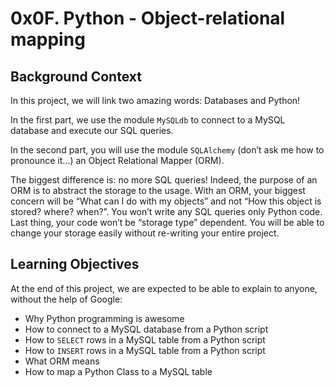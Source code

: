 # 0x0F. Python - Object-relational mapping

## Background Context

In this project, we will link two amazing words: Databases and Python!  

In the first part, we use the module `MySQLdb` to connect to a MySQL database and execute our SQL queries.  

In the second part, you will use the module `SQLAlchemy` (don’t ask me how to pronounce it…) an Object Relational Mapper (ORM).  

The biggest difference is: no more SQL queries! Indeed, the purpose of an ORM is to abstract the storage to the usage. With an ORM, your biggest concern will be “What can I do with my objects” and not “How this object is stored? where? when?”. You won’t write any SQL queries only Python code. Last thing, your code won’t be “storage type” dependent. You will be able to change your storage easily without re-writing your entire project.

## Learning Objectives
At the end of this project, we are expected to be able to explain to anyone, without the help of Google:

- Why Python programming is awesome
- How to connect to a MySQL database from a Python script
- How to `SELECT` rows in a MySQL table from a Python script
- How to `INSERT` rows in a MySQL table from a Python script
- What ORM means
- How to map a Python Class to a MySQL table
